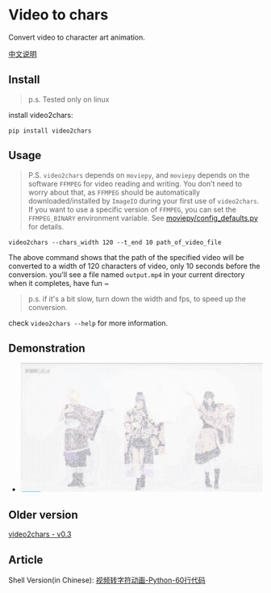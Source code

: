 # Video to chars

Convert video to character art animation.

[中文说明](/doc/README-zh-cn.md)

## Install

>p.s. Tested only on linux

install video2chars:
```
pip install video2chars
```

## Usage

>P.S. `video2chars` depends on `moviepy`, and `moviepy` depends on the software `FFMPEG` for video reading and writing. You don’t need to worry about that, 
as `FFMPEG` should be automatically downloaded/installed by `ImageIO` during your first use of `video2chars`.
If you want to use a specific version of `FFMPEG`, you can set the `FFMPEG_BINARY` environment variable.
 See [moviepy/config_defaults.py](https://github.com/Zulko/moviepy/blob/master/moviepy/config_defaults.py) for details.

```
video2chars --chars_width 120 --t_end 10 path_of_video_file
```
The above command shows that the path of the specified video will be converted to a width of 120 characters of video, only 10 seconds before the conversion. 
you'll see a file named `output.mp4` in your current directory when it completes, have fun ~

>p.s. if it's a bit slow, turn down the width and fps, to speed up the conversion. 

check `video2chars --help` for more information.


## Demonstration

- [![【Python】字符动画 - 极乐净土](doc/demostration.png)](https://www.bilibili.com/video/av30469888/)



## Older version

[video2chars - v0.3](https://github.com/yuansuye/video2chars/tree/v0.3)

## Article

Shell Version(in Chinese): [视频转字符动画-Python-60行代码](http://www.cnblogs.com/kirito-c/p/5971988.html)
